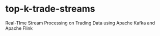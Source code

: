 # top-k-trade-streams
Real-TIme Stream Processing on Trading Data using Apache Kafka and Apache Flink
